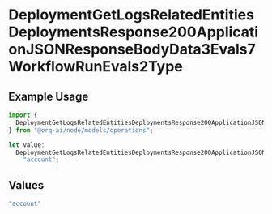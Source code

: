 # DeploymentGetLogsRelatedEntitiesDeploymentsResponse200ApplicationJSONResponseBodyData3Evals7WorkflowRunEvals2Type

## Example Usage

```typescript
import {
  DeploymentGetLogsRelatedEntitiesDeploymentsResponse200ApplicationJSONResponseBodyData3Evals7WorkflowRunEvals2Type,
} from "@orq-ai/node/models/operations";

let value:
  DeploymentGetLogsRelatedEntitiesDeploymentsResponse200ApplicationJSONResponseBodyData3Evals7WorkflowRunEvals2Type =
    "account";
```

## Values

```typescript
"account"
```